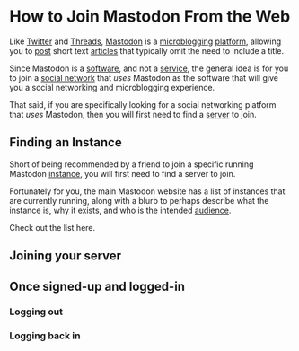 # How to Join Mastodon From the Web

Like [Twitter](https://en.wikipedia.org/wiki/Twitter) and [Threads](https://en.wikipedia.org/wiki/Threads_(social_network)), [Mastodon](https://joinmastodon.org/) is a [microblogging](/docs/glossary/microblogging) [platform](/docs/glossary/platform), allowing you to [post](/docs/glossary/post) short text [articles](/docs/glossary/article) that typically omit the need to include a title.

Since Mastodon is a [software](/docs/glossary/software), and not a [service](/docs/glossary/service), the general idea is for you to join a [social network](/docs/glossary/social-network.md) that *uses* Mastodon as the software that will give you a social networking and microblogging experience.

That said, if you are specifically looking for a social networking platform that *uses* Mastodon, then you will first need to find a [server](/docs/glossary/server) to join.

## Finding an Instance

Short of being recommended by a friend to join a specific running Mastodon [instance](/docs/glossary/instance), you will first need to find a server to join.

Fortunately for you, the main Mastodon website has a list of instances that are currently running, along with a blurb to perhaps describe what the instance is, why it exists, and who is the intended [audience](/docs/glossary/audience).

Check out the list here.

## Joining your server

## Once signed-up and logged-in

### Logging out

### Logging back in